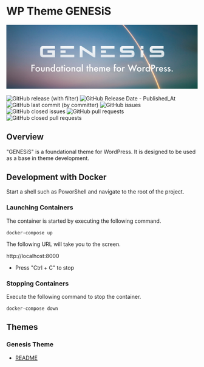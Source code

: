 # WP Theme GENESiS

![GENESiS](./readme/img/img-readme-main-visual.jpg)

![GitHub release (with filter)](https://img.shields.io/github/v/release/InumberX/wp-theme-genesis) ![GitHub Release Date - Published_At](https://img.shields.io/github/release-date/InumberX/wp-theme-genesis) ![GitHub last commit (by committer)](https://img.shields.io/github/last-commit/InumberX/wp-theme-genesis) ![GitHub issues](https://img.shields.io/github/issues/InumberX/wp-theme-genesis) ![GitHub closed issues](https://img.shields.io/github/issues-closed/InumberX/wp-theme-genesis) ![GitHub pull requests](https://img.shields.io/github/issues-pr/InumberX/wp-theme-genesis) ![GitHub closed pull requests](https://img.shields.io/github/issues-pr-closed/InumberX/wp-theme-genesis)

## Overview

"GENESiS" is a foundational theme for WordPress. It is designed to be used as a base in theme development.

## Development with Docker

Start a shell such as PoworShell and navigate to the root of the project.

### Launching Containers

The container is started by executing the following command.

```shell
docker-compose up
```

The following URL will take you to the screen.

http://localhost:8000

- Press "Ctrl + C" to stop

### Stopping Containers

Execute the following command to stop the container.

```shell
docker-compose down
```

## Themes

### Genesis Theme

- [README](./genesis)
